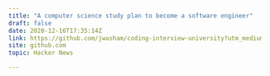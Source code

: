 ```yaml
---
title: "A computer science study plan to become a software engineer"
draft: false
date: 2020-12-16T17:35:14Z
link: https://github.com/jwasham/coding-interview-university?utm_medium=RSS&utm_source=hune
site: github.com
topic: Hacker News  

---
```

